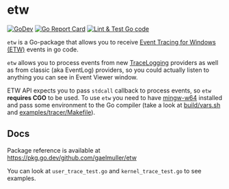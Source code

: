 # etw
[![GoDev](https://img.shields.io/static/v1?label=godev&message=reference&color=00add8&style=flat-square)](https://pkg.go.dev/github.com/gaelmuller/etw)
[![Go Report Card](https://goreportcard.com/badge/github.com/bi-zone/etw)](https://goreportcard.com/report/github.com/gaelmuller/etw)
[![Lint & Test Go code](https://img.shields.io/github/workflow/status/bi-zone/etw/Lint%20&%20Test%20Go%20code?style=flat-square)](https://github.com/gaelmuller/etw/actions)

`etw` is a Go-package that allows you to receive [Event Tracing for Windows (ETW)](https://docs.microsoft.com/en-us/windows/win32/etw/about-event-tracing)
events in go code.

`etw` allows you to process events from new 
[TraceLogging](https://docs.microsoft.com/en-us/windows/win32/tracelogging/trace-logging-about) providers
as well as from classic (aka EventLog) providers, so you could actually listen to anything you can
see in Event Viewer window.

ETW API expects you to pass `stdcall` callback to process events, so `etw` **requires CGO** to be used. 
To use `etw` you need to have [mingw-w64](http://mingw-w64.org/) installed and pass some environment to the
Go compiler (take a look at [build/vars.sh](./build/vars.sh) and [examples/tracer/Makefile](./examples/tracer/Makefile)).

## Docs

Package reference is available at https://pkg.go.dev/github.com/gaelmuller/etw

You can look at `user_trace_test.go` and `kernel_trace_test.go` to see examples.